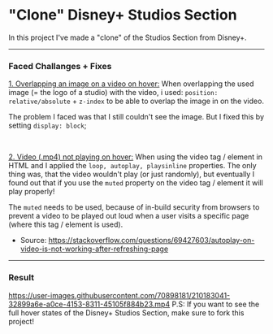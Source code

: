# "Clone" Disney+ Studios Section 
In this project I've made a "clone" of the Studios Section from Disney+.

<hr>

### Faced Challanges + Fixes
<u>1. Overlapping an image on a video on hover:</u>
When overlapping the used image (= the logo of a studio) with the video, i used: `position: relative/absolute` + `z-index` to be able to overlap the image in on the video. 

The problem I faced was that I still couldn't see the image. But I fixed this by setting `display: block`; 

<br>

<u>2. Video (.mp4) not playing on hover:</u>
When using the video tag / element in HTML and I applied the `loop, autoplay, playsinline` properties. The only thing was, that the video wouldn't play (or just randomly), but eventually I found out that if you use the `muted` property on the video tag / element it will play properly! 

The `muted` needs to be used, because of in-build security from browsers to prevent a video to be played out loud when a user visits a specific page (where this tag / element is used).
- Source: https://stackoverflow.com/questions/69427603/autoplay-on-video-is-not-working-after-refreshing-page

___
### Result
https://user-images.githubusercontent.com/70898181/210183041-32899a6e-a0ce-4153-8311-45105f884b23.mp4
P.S: If you want to see the full hover states of the Disney+ Studios Section, make sure to fork this project!
